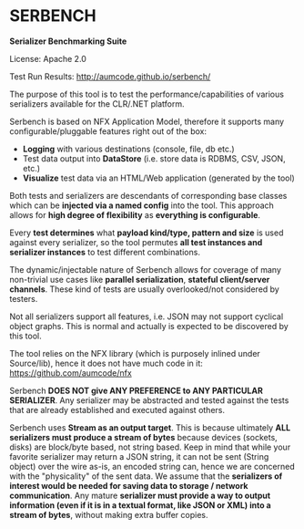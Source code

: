 # SERBENCH 
**Serializer Benchmarking Suite**

License: Apache 2.0

Test Run Results: 
http://aumcode.github.io/serbench/

The purpose of this tool is to test the performance/capabilities of various
serializers available for the CLR/.NET platform.

Serbench is based on NFX Application Model, therefore it supports many configurable/pluggable features right out of the box:
* **Logging** with various destinations (console, file, db etc.)
* Test data output into **DataStore** (i.e. store data is RDBMS, CSV, JSON, etc.)
* **Visualize** test data via an HTML/Web application (generated by the tool)

Both tests and serializers are descendants of corresponding base classes which can
be **injected via a named config** into the tool. This approach allows for **high degree of flexibility**
as **everything is configurable**.

Every **test determines** what **payload kind/type, pattern and size** is used against every serializer, so
the tool permutes **all test instances and serializer instances** to test different combinations.

The dynamic/injectable nature of Serbench allows for coverage of many non-trivial use cases like **parallel serialization**, **stateful client/server channels**. These kind of tests are usually overlooked/not considered by testers. 

Not all serializers support all features, i.e. JSON may not support cyclical object graphs. This
 is normal and actually is expected to be discovered by this tool.
 
The tool relies on the NFX library (which is purposely inlined under Source/lib), hence it does not have much code in it: 
https://github.com/aumcode/nfx

Serbench **DOES NOT give ANY PREFERENCE to ANY PARTICULAR SERIALIZER**. Any serializer may be abstracted and tested against the tests that are already established and executed against others.

Serbench uses **Stream as an output target**. This is because ultimately **ALL serializers must produce a stream of bytes** because devices (sockets, disks) are block/byte based, not string based. Keep in mind that while your favorite serializer may return a JSON string, it can not be sent (String object) over the wire as-is, an encoded string can, hence we are concerned with the "physicality" of the sent data. We assume that the **serializers of interest would be needed for saving data to storage / network communication**. Any mature **serializer must provide a way to output information (even if it is in a textual format, like JSON or XML) into a stream of bytes**, without making extra buffer copies.
